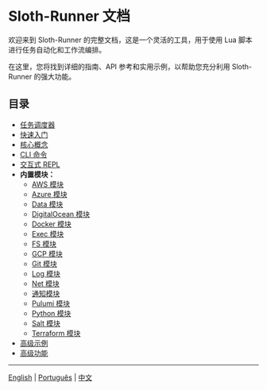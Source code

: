 # Sloth-Runner 文档

欢迎来到 Sloth-Runner 的完整文档，这是一个灵活的工具，用于使用 Lua 脚本进行任务自动化和工作流编排。

在这里，您将找到详细的指南、API 参考和实用示例，以帮助您充分利用 Sloth-Runner 的强大功能。

## 目录

*   [任务调度器](./scheduler.md)
*   [快速入门](./getting-started.md)
*   [核心概念](./core-concepts.md)
*   [CLI 命令](./CLI.md)
*   [交互式 REPL](./repl.md)
*   **内置模块：**
    *   [AWS 模块](./modules/aws.md)
    *   [Azure 模块](./modules/azure.md)
    *   [Data 模块](./modules/data.md)
    *   [DigitalOcean 模块](./modules/digitalocean.md)
    *   [Docker 模块](./modules/docker.md)
    *   [Exec 模块](./modules/exec.md)
    *   [FS 模块](./modules/fs.md)
    *   [GCP 模块](./modules/gcp.md)
    *   [Git 模块](./modules/git.md)
    *   [Log 模块](./modules/log.md)
    *   [Net 模块](./modules/net.md)
    *   [通知模块](./modules/notifications.md)
    *   [Pulumi 模块](./modules/pulumi.md)
    *   [Python 模块](./modules/python.md)
    *   [Salt 模块](./modules/salt.md)
    *   [Terraform 模块](./modules/terraform.md)
*   [高级示例](./advanced-examples.md)
*   [高级功能](./advanced-features.md)

---
[English](../en/index.md) | [Português](../pt/index.md) | [中文](./index.md)
